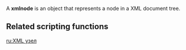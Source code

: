 A **xmlnode** is an object that represents a node in a XML document tree.

Related scripting functions
---------------------------

[ru:XML узел](/docs/ru:XML_узел.md "wikilink")
